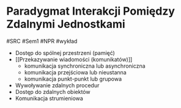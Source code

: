 # Paradygmat Interakcji Pomiędzy Zdalnymi Jednostkami
#SRC #Sem1 #NPR #wykład 
- Dostęp do spólnej przestrzeni (pamięć)
- [[Przekazywanie wiadomości (komunikatów)]]
	- komunikacja synchroniczna lub asynchroniczna
	- komunikacja przejściowa lub nieustanna
	- komunikacja punkt-punkt lub grupowa
- Wywoływanie zdalnych procedur
- Dostęp do zdalnych obiektów
- Komunikacja strumieniowa